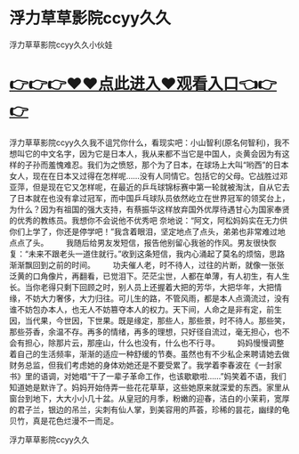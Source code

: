 # 浮力草草影院ccyy久久
浮力草草影院ccyy久久小伙娃

# <a href="https://github.com/clnnews/qxgge/issues/2">👉👉👉♥♥点此进入♥观看入口👈👉👉</a>

浮力草草影院ccyy久久我不诅咒你什么，看现实吧：小山智利(原名何智利)，我不想叫它的中文名字，因为它是日本人，我从来都不当它是中国人，炎黄会因为有这样的子孙而羞愧难忍。我们为之愤怒，那个为了日本，在球场上大叫“哟西”的日本女人，现在在日本又过得在怎样呢……没有人同情它。包括它的父母。它战胜过邓亚萍，但是现在它又怎样呢，在最近的乒乓球锦标赛中第一轮就被淘汰，自从它去了日本就在也没有拿过冠军，而中国乒乓球队员依然屹立在世界冠军的领奖台上，为什么？因为有祖国的强大支持，有蔡振华这样放弃国外优厚待遇甘心为国家奉贤的优秀的教练员。我想你不会说他不优秀吧
奈地说：“阿文，阿松妈妈实在无力供你们上学了，你还是停学吧！”我含着眼泪，坚定地点了点头，弟弟也非常难过地点点了头。
　　我随后给男友发短信，报告他别留心我爸的作风。男友很快恢复：“未来不跟老头一道住就行。”收到这条短信，我内心涌起了莫名的烦恼，思路渐渐飘回到之前的时间。
　　功夫催人老，时不待人，过往的片断，就像一张张泛黄的口角像片，再翻看，已觉泪下。茫茫尘世，人都在单薄，有人初生，有人生长。当你老得只剩下回顾之时，别人员上还握着大把的芳华，大把华年，大把情缘，不妨大力奢侈，大力归往。可儿生的路，不管风雨，都是本人点滴流过，没有谁不妨包办本人，也无人不妨篡夺本人的权力。天下间，人命之是非有定，前生因，当代果，今世因，下世果。既是缘定，那些人，那些景，时不待人。那些笑，那些芬香，余温不存。再多的情绪，再多的理想，只好径自流过，毫无担心，也不会有担心，除那片云，那座山，什么也没有，什么也不行寻。
　　妈妈慢慢调整着自己的生活频率，渐渐的适应一种舒缓的节奏。虽然也有不少私企来聘请她去做财务总监，但我们考虑她的身体劝她还是不要受累了。我学着李春波在《一封家书》里的语调，对她唱“干了一辈子革命工作，也该歇歇啦……”妈笑着不语，我们知道她是默许了。妈妈开始侍弄一些花花草草，这些她原来就深爱的东西。家里从窗台到地下，大大小小几十盆。从皇冠的月季，粉嫩的迎春，洁白的小茉莉，宽厚的君子兰，银边的吊兰，尖刺有仙人掌，到美容用的芦荟，珍稀的昙花，幽绿的龟贝竹，真是花色烂漫不一而足。

浮力草草影院ccyy久久
